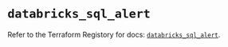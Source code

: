 # `databricks_sql_alert`

Refer to the Terraform Registory for docs: [`databricks_sql_alert`](https://registry.terraform.io/providers/databricks/databricks/1.18.0/docs/resources/sql_alert).
